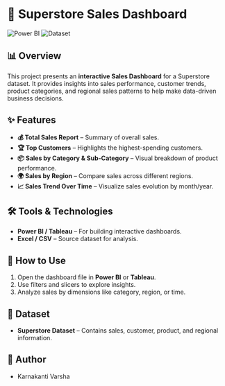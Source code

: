 # 🛒 Superstore Sales Dashboard

![Power BI](https://img.shields.io/badge/Tool-Power%20BI-blue) ![Dataset](https://img.shields.io/badge/Dataset-Superstore-orange)  

## 📊 Overview  
This project presents an **interactive Sales Dashboard** for a Superstore dataset. It provides insights into sales performance, customer trends, product categories, and regional sales patterns to help make data-driven business decisions.  

## ✨ Features  
- **💰 Total Sales Report** – Summary of overall sales.  
- **🏆 Top Customers** – Highlights the highest-spending customers.  
- **📦 Sales by Category & Sub-Category** – Visual breakdown of product performance.  
- **🌍 Sales by Region** – Compare sales across different regions.  
- **📈 Sales Trend Over Time** – Visualize sales evolution by month/year.  

## 🛠 Tools & Technologies  
- **Power BI / Tableau** – For building interactive dashboards.  
- **Excel / CSV** – Source dataset for analysis.  

## 🚀 How to Use  
1. Open the dashboard file in **Power BI** or **Tableau**.  
2. Use filters and slicers to explore insights.  
3. Analyze sales by dimensions like category, region, or time.  

## 📂 Dataset  
- **Superstore Dataset** – Contains sales, customer, product, and regional information.

## 👤 Author  
- Karnakanti Varsha  
